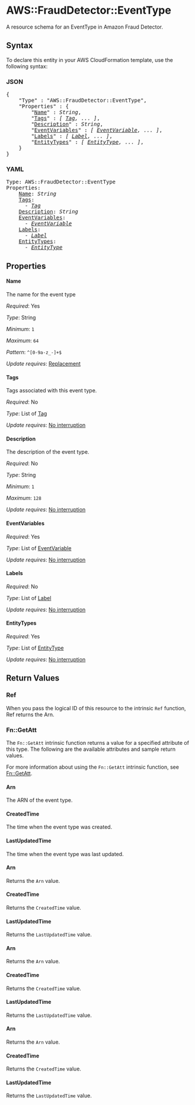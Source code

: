# AWS::FraudDetector::EventType

A resource schema for an EventType in Amazon Fraud Detector.

## Syntax

To declare this entity in your AWS CloudFormation template, use the following syntax:

### JSON

<pre>
{
    "Type" : "AWS::FraudDetector::EventType",
    "Properties" : {
        "<a href="#name" title="Name">Name</a>" : <i>String</i>,
        "<a href="#tags" title="Tags">Tags</a>" : <i>[ <a href="tag.md">Tag</a>, ... ]</i>,
        "<a href="#description" title="Description">Description</a>" : <i>String</i>,
        "<a href="#eventvariables" title="EventVariables">EventVariables</a>" : <i>[ <a href="eventvariable.md">EventVariable</a>, ... ]</i>,
        "<a href="#labels" title="Labels">Labels</a>" : <i>[ <a href="label.md">Label</a>, ... ]</i>,
        "<a href="#entitytypes" title="EntityTypes">EntityTypes</a>" : <i>[ <a href="entitytype.md">EntityType</a>, ... ]</i>,
    }
}
</pre>

### YAML

<pre>
Type: AWS::FraudDetector::EventType
Properties:
    <a href="#name" title="Name">Name</a>: <i>String</i>
    <a href="#tags" title="Tags">Tags</a>: <i>
      - <a href="tag.md">Tag</a></i>
    <a href="#description" title="Description">Description</a>: <i>String</i>
    <a href="#eventvariables" title="EventVariables">EventVariables</a>: <i>
      - <a href="eventvariable.md">EventVariable</a></i>
    <a href="#labels" title="Labels">Labels</a>: <i>
      - <a href="label.md">Label</a></i>
    <a href="#entitytypes" title="EntityTypes">EntityTypes</a>: <i>
      - <a href="entitytype.md">EntityType</a></i>
</pre>

## Properties

#### Name

The name for the event type

_Required_: Yes

_Type_: String

_Minimum_: <code>1</code>

_Maximum_: <code>64</code>

_Pattern_: <code>^[0-9a-z_-]+$</code>

_Update requires_: [Replacement](https://docs.aws.amazon.com/AWSCloudFormation/latest/UserGuide/using-cfn-updating-stacks-update-behaviors.html#update-replacement)

#### Tags

Tags associated with this event type.

_Required_: No

_Type_: List of <a href="tag.md">Tag</a>

_Update requires_: [No interruption](https://docs.aws.amazon.com/AWSCloudFormation/latest/UserGuide/using-cfn-updating-stacks-update-behaviors.html#update-no-interrupt)

#### Description

The description of the event type.

_Required_: No

_Type_: String

_Minimum_: <code>1</code>

_Maximum_: <code>128</code>

_Update requires_: [No interruption](https://docs.aws.amazon.com/AWSCloudFormation/latest/UserGuide/using-cfn-updating-stacks-update-behaviors.html#update-no-interrupt)

#### EventVariables

_Required_: Yes

_Type_: List of <a href="eventvariable.md">EventVariable</a>

_Update requires_: [No interruption](https://docs.aws.amazon.com/AWSCloudFormation/latest/UserGuide/using-cfn-updating-stacks-update-behaviors.html#update-no-interrupt)

#### Labels

_Required_: No

_Type_: List of <a href="label.md">Label</a>

_Update requires_: [No interruption](https://docs.aws.amazon.com/AWSCloudFormation/latest/UserGuide/using-cfn-updating-stacks-update-behaviors.html#update-no-interrupt)

#### EntityTypes

_Required_: Yes

_Type_: List of <a href="entitytype.md">EntityType</a>

_Update requires_: [No interruption](https://docs.aws.amazon.com/AWSCloudFormation/latest/UserGuide/using-cfn-updating-stacks-update-behaviors.html#update-no-interrupt)

## Return Values

### Ref

When you pass the logical ID of this resource to the intrinsic `Ref` function, Ref returns the Arn.

### Fn::GetAtt

The `Fn::GetAtt` intrinsic function returns a value for a specified attribute of this type. The following are the available attributes and sample return values.

For more information about using the `Fn::GetAtt` intrinsic function, see [Fn::GetAtt](https://docs.aws.amazon.com/AWSCloudFormation/latest/UserGuide/intrinsic-function-reference-getatt.html).

#### Arn

The ARN of the event type.

#### CreatedTime

The time when the event type was created.

#### LastUpdatedTime

The time when the event type was last updated.

#### Arn

Returns the <code>Arn</code> value.

#### CreatedTime

Returns the <code>CreatedTime</code> value.

#### LastUpdatedTime

Returns the <code>LastUpdatedTime</code> value.

#### Arn

Returns the <code>Arn</code> value.

#### CreatedTime

Returns the <code>CreatedTime</code> value.

#### LastUpdatedTime

Returns the <code>LastUpdatedTime</code> value.

#### Arn

Returns the <code>Arn</code> value.

#### CreatedTime

Returns the <code>CreatedTime</code> value.

#### LastUpdatedTime

Returns the <code>LastUpdatedTime</code> value.
